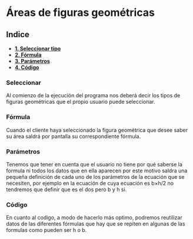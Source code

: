 # Áreas de figuras geométricas 
## Indice
- **[1. Seleccionar tipo](#seleccionar)**
- **[2. Fórmula](#fórmula)**
- **[3. Parámetros](#parámetros)**
- **[4. Código](#código)**

### Seleccionar
Al comienzo de la ejecución del programa nos deberá decir los tipos de
figuras geométricas que el propio usuario puede seleccionar.

### Fórmula 
Cuando el cliente haya seleccionado la figura geométrica que desee saber
su área saldrá por pantalla su correspondiente fórmula.

### Parámetros 
Tenemos que tener en cuenta que el usuario no tiene por qué saberse
la formula ni todos los datos que en ella aparecen por
este motivo saldra una pequeña definición de cada uno de los
parámetros de la ecuación que se necesiten, por ejemplo
en la ecuación de  cuya ecuación es b×h/2 no tendremos 
que definir que es el dos pero b y h si.

### Código 
En cuanto al codigo, a modo de hacerlo más optimo, podremos
reutilizar datos de las diferentes fórmulas que hay que se 
repiten en algunas de las formulas como pueden ser h o b.
